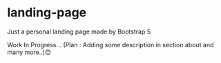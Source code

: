 # landing-page

Just a personal landing page made by Bootstrap 5

Work In Progress... (Plan : Adding some description in section about and many more..)😊
